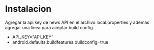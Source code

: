 ﻿# Instalacion
Agregar la api key de news API en el archivo local.properties y ademas agregar una linea para aceptar build
config.
- API_KEY="API_KEY"
- android.defaults.buildfeatures.buildconfig=true
